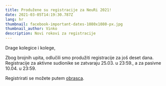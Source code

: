 ```yaml
---
title: Produžene su registracije za NeuRi 2021!
date: 2021-03-05T14:19:30.787Z
lang: hr
thumbnail: facebook-important-dates-1080x1080-px.jpg
thumbnail_author: Vinko
description: Novi rokovi za registracije
---
```

<!--StartFragment-->

Drage kolegice i kolege,

Zbog brojnih upita, odlučili smo produžiti registracije za još deset dana. Registracije za aktivne sudionike se zatvaraju 25.03. u 23:59., a za pasivne 10.04. u 23:59.

Registrirati se možete putem <a href="https://forms.gle/PijEgJ8tbCkQcR4P6" target="_blank" rel="noopener noreferrer">obrasca</a>.